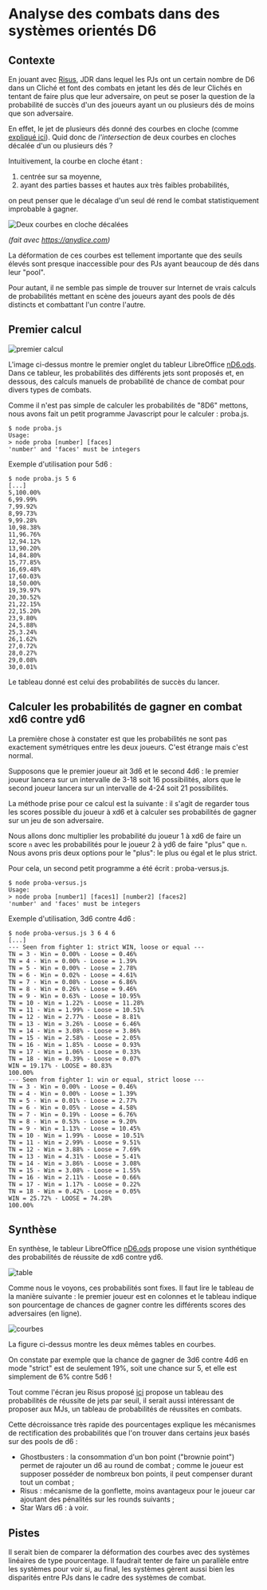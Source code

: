 # Analyse des combats dans des systèmes orientés D6

## Contexte

En jouant avec [Risus](https://github.com/orey/jdr-risus), JDR dans lequel les PJs ont un certain nombre de D6 dans un Cliché et font des combats en jetant les dés de leur Clichés en tentant de faire plus que leur adversaire, on peut se poser la question de la probabilité de succès d'un des joueurs ayant un ou plusieurs dés de moins que son adversaire.

En effet, le jet de plusieurs dés donné des courbes en cloche (comme [expliqué ici](https://github.com/orey/jdr/tree/master/D6-System)). Quid donc de *l'intersection* de deux courbes en cloches décalée d'un ou plusieurs dés ?

Intuitivement, la courbe en cloche étant :

1. centrée sur sa moyenne,
2. ayant des parties basses et hautes aux très faibles probabilités,

on peut penser que le décalage d'un seul dé rend le combat statistiquement improbable à gagner.

![Deux courbes en cloche décalées](deuxcourbes.png)

*(fait avec https://anydice.com)*

La déformation de ces courbes est tellement importante que des seuils élevés sont presque inaccessible pour des PJs ayant beaucoup de dés dans leur "pool".

Pour autant, il ne semble pas simple de trouver sur Internet de vrais calculs de probabilités mettant en scène des joueurs ayant des pools de dés distincts et combattant l'un contre l'autre.

## Premier calcul

![premier calcul](premier-calcul.png)

L'image ci-dessus montre le premier onglet du tableur LibreOffice [nD6.ods](nD6.ods). Dans ce tableur, les probabilités des différents jets sont proposés et, en dessous, des calculs manuels de probabilité de chance de combat pour divers types de combats.

Comme il n'est pas simple de calculer les probabilités de "8D6" mettons, nous avons fait un petit programme Javascript pour le calculer : proba.js.

```
$ node proba.js
Usage:
> node proba [number] [faces]
'number' and 'faces' must be integers

```

Exemple d'utilisation pour 5d6 :

```
$ node proba.js 5 6
[...]
5,100.00%
6,99.99%
7,99.92%
8,99.73%
9,99.28%
10,98.38%
11,96.76%
12,94.12%
13,90.20%
14,84.80%
15,77.85%
16,69.48%
17,60.03%
18,50.00%
19,39.97%
20,30.52%
21,22.15%
22,15.20%
23,9.80%
24,5.88%
25,3.24%
26,1.62%
27,0.72%
28,0.27%
29,0.08%
30,0.01%
```

Le tableau donné est celui des probabilités de succès du lancer.

## Calculer les probabilités de gagner en combat xd6 contre yd6

La première chose à constater est que les probabilités ne sont pas exactement symétriques entre les deux joueurs. C'est étrange mais c'est normal.

Supposons que le premier joueur ait 3d6 et le second 4d6 : le premier joueur lancera sur un intervalle de 3-18 soit 16 possibilités, alors que le second joueur lancera sur un intervalle de 4-24 soit 21 possibilités.

La méthode prise pour ce calcul est la suivante : il s'agit de regarder tous les scores possible du joueur à xd6 et à calculer ses probabilités de gagner sur un jeu de son adversaire.

Nous allons donc multiplier les probabilité du joueur 1 à xd6 de faire un score `n` avec les probabilités pour le joueur 2 à yd6 de faire "plus" que `n`. Nous avons pris deux options pour le "plus": le plus ou égal et le plus strict.

Pour cela, un second petit programme a été écrit : proba-versus.js.

```
$ node proba-versus.js 
Usage:
> node proba [number1] [faces1] [number2] [faces2]
'number' and 'faces' must be integers

```

Exemple d'utilisation, 3d6 contre 4d6 :

```
$ node proba-versus.js 3 6 4 6
[...]
--- Seen from fighter 1: strict WIN, loose or equal ---
TN = 3 - Win = 0.00% - Loose = 0.46%
TN = 4 - Win = 0.00% - Loose = 1.39%
TN = 5 - Win = 0.00% - Loose = 2.78%
TN = 6 - Win = 0.02% - Loose = 4.61%
TN = 7 - Win = 0.08% - Loose = 6.86%
TN = 8 - Win = 0.26% - Loose = 9.46%
TN = 9 - Win = 0.63% - Loose = 10.95%
TN = 10 - Win = 1.22% - Loose = 11.28%
TN = 11 - Win = 1.99% - Loose = 10.51%
TN = 12 - Win = 2.77% - Loose = 8.81%
TN = 13 - Win = 3.26% - Loose = 6.46%
TN = 14 - Win = 3.08% - Loose = 3.86%
TN = 15 - Win = 2.58% - Loose = 2.05%
TN = 16 - Win = 1.85% - Loose = 0.93%
TN = 17 - Win = 1.06% - Loose = 0.33%
TN = 18 - Win = 0.39% - Loose = 0.07%
WIN = 19.17% - LOOSE = 80.83%
100.00%
--- Seen from fighter 1: win or equal, strict loose ---
TN = 3 - Win = 0.00% - Loose = 0.46%
TN = 4 - Win = 0.00% - Loose = 1.39%
TN = 5 - Win = 0.01% - Loose = 2.77%
TN = 6 - Win = 0.05% - Loose = 4.58%
TN = 7 - Win = 0.19% - Loose = 6.76%
TN = 8 - Win = 0.53% - Loose = 9.20%
TN = 9 - Win = 1.13% - Loose = 10.45%
TN = 10 - Win = 1.99% - Loose = 10.51%
TN = 11 - Win = 2.99% - Loose = 9.51%
TN = 12 - Win = 3.88% - Loose = 7.69%
TN = 13 - Win = 4.31% - Loose = 5.41%
TN = 14 - Win = 3.86% - Loose = 3.08%
TN = 15 - Win = 3.08% - Loose = 1.55%
TN = 16 - Win = 2.11% - Loose = 0.66%
TN = 17 - Win = 1.17% - Loose = 0.22%
TN = 18 - Win = 0.42% - Loose = 0.05%
WIN = 25.72% - LOOSE = 74.28%
100.00%
```

## Synthèse

En synthèse, le tableur LibreOffice [nD6.ods](nD6.ods) propose une vision synthétique des probabilités de réussite de xd6 contre yd6.

![table](nD6-versus-mD6.png)

Comme nous le voyons, ces probabilités sont fixes. Il faut lire le tableau de la manière suivante : le premier joueur est en colonnes et le tableau indique son pourcentage de chances de gagner contre les différents scores des adversaires (en ligne).

![courbes](courbes.png)

La figure ci-dessus montre les deux mêmes tables en courbes.

On constate par exemple que la chance de gagner de 3d6 contre 4d6 en mode "strict" est de seulement 19%, soit une chance sur 5, et elle est simplement de 6% contre 5d6 !

Tout comme l'écran jeu Risus proposé [ici](https://rouboudou.itch.io) propose un tableau des probabilités de réussite de jets par seuil, il serait aussi intéressant de proposer aux MJs, un tableau de probabilités de réussites en combats.

Cette décroissance très rapide des pourcentages explique les mécanismes de rectification des probabilités que l'on trouver dans certains jeux basés sur des pools de d6 :

* Ghostbusters : la consommation d'un bon point ("brownie point") permet de rajouter un d6 au round de combat ; comme le joueur est supposer posséder de nombreux bon points, il peut compenser durant tout un combat ;
* Risus : mécanisme de la gonflette, moins avantageux pour le joueur car ajoutant des pénalités sur les rounds suivants ;
* Star Wars d6 : à voir.

## Pistes

Il serait bien de comparer la déformation des courbes avec des systèmes linéaires de type pourcentage. Il faudrait tenter de faire un parallèle entre les systèmes pour voir si, au final, les systèmes gèrent aussi bien les disparités entre PJs dans le cadre des systèmes de combat.

